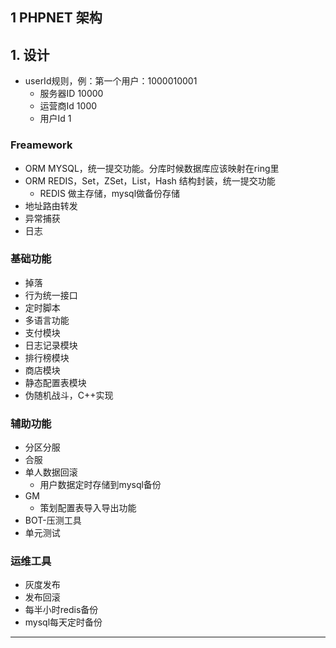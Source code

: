 ## 1 PHPNET 架构

## 1. 设计

* userId规则，例：第一个用户：1000010001
	* 服务器ID 10000
	* 运营商Id 1000
	* 用户Id 1  




### Freamework
* ORM MYSQL，统一提交功能。分库时候数据库应该映射在ring里
* ORM REDIS，Set，ZSet，List，Hash 结构封装，统一提交功能
	* REDIS 做主存储，mysql做备份存储
* 地址路由转发
* 异常捕获
* 日志

### 基础功能
* 掉落
* 行为统一接口
* 定时脚本
* 多语言功能
* 支付模块
* 日志记录模块
* 排行榜模块
* 商店模块
* 静态配置表模块
* 伪随机战斗，C++实现

### 辅助功能
* 分区分服
* 合服
* 单人数据回滚
	* 用户数据定时存储到mysql备份
* GM
	* 策划配置表导入导出功能
* BOT-压测工具
* 单元测试

### 运维工具
* 灰度发布
* 发布回滚
* 每半小时redis备份
* mysql每天定时备份


---

